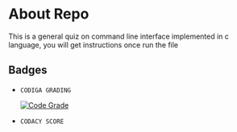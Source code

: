 # About Repo

This is a general quiz on command line interface implemented in c language, you will get instructions once run the file

## Badges
-     CODIGA GRADING

   [![Code Grade](https://api.codiga.io/project/32230/status/svg)](https://app.codiga.io/public/project/32230/M1_Ipl_data_viewer/dashboard)
   
-     CODACY SCORE
